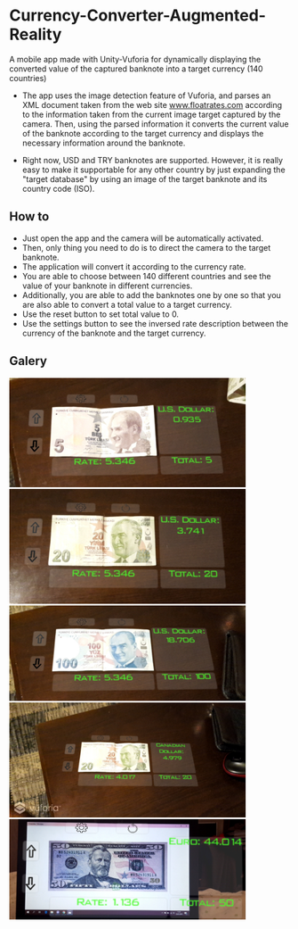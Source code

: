 # Currency-Converter-Augmented-Reality
A mobile app made with Unity-Vuforia for dynamically displaying the converted value of the captured banknote into a target currency (140 countries)

* The app uses the image detection feature of Vuforia, and parses an XML document taken from the web site www.floatrates.com according to the information taken from the current image target captured by the camera. Then, using the parsed information it converts the current value of the banknote according to the target currency and displays the necessary information around the banknote. 

* Right now, USD and TRY banknotes are supported. However, it is really easy to make it supportable for any other country by just expanding the "target database" by using an image of the target banknote and its country code (ISO).

## How to

* Just open the app and the camera will be automatically activated. 
* Then, only thing you need to do is to direct the camera to the target banknote. 
* The application will convert it according to the currency rate. 
* You are able to choose between 140 different countries and see the value of your banknote in different currencies. 
* Additionally, you are able to add the banknotes one by one so that you are also able to convert a total value to a target currency. 
* Use the reset button to set total value to 0. 
* Use the settings button to see the inversed rate description between the currency of the banknote and the target currency.

## Galery
<img src="images/currency.jpg" width="425"> <img src="images/currency (2).jpg" width="425"> <img src="images/currency (3).jpg" width="425"> <img src="images/currency (4).jpg" width="425"> <img src="images/currency (5).jpg" width="425">

